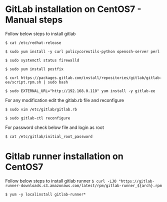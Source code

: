 
# GitLab installation on CentOS7 - Manual steps
Follow below steps to install gitlab 

`$ cat /etc/redhat-release`

`$ sudo yum install -y curl policycoreutils-python openssh-server perl`

`$ sudo systemctl status firewalld`

`$ sudo yum install postfix`

`$ curl https://packages.gitlab.com/install/repositories/gitlab/gitlab-ee/script.rpm.sh | sudo bash`

`$ sudo EXTERNAL_URL="http://192.168.0.110" yum install -y gitlab-ee`

For any modification edit the gitlab.rb file and reconfigure

`$ sudo vim /etc/gitlab/gitlab.rb`

`$ sudo gitlab-ctl reconfigure`

For password check below file and login as root

`$ cat /etc/gitlab/initial_root_password`

# Gitlab runner installation on CentOS7
Follow below steps to install gitlab runner
`$ curl -LJO "https://gitlab-runner-downloads.s3.amazonaws.com/latest/rpm/gitlab-runner_${arch}.rpm`

`$ yum -y localinstall gitlab-runner*`
